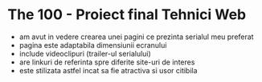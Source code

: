 # The 100 - Proiect final Tehnici Web

- am avut in vedere crearea unei pagini ce prezinta serialul meu preferat
- pagina este adaptabila dimensiunii ecranului
- include videoclipuri (trailer-ul serialului)
- are linkuri de referinta spre diferite site-uri de interes
- este stilizata astfel incat sa fie atractiva si usor citibila
